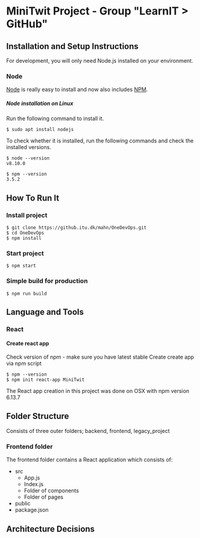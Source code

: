 # MiniTwit Project - Group "LearnIT > GitHub"

## Installation and Setup Instructions
For development, you will only need Node.js installed on your environment.
### Node
[Node](https://nodejs.org/en/about/) is really easy to install and now also includes [NPM](https://www.npmjs.com/).
##### Node installation on Linux
Run the following command to install it.
```console
$ sudo apt install nodejs
```
To check whether it is installed, run the following commands and check the installed versions.
```console
$ node --version
v8.10.0
```
```console
$ npm --version
3.5.2
```
## How To Run It
### Install project
```console
$ git clone https://github.itu.dk/mahn/OneDevOps.git
$ cd OneDevOps
$ npm install
```
### Start project
```console
$ npm start
```
### Simple build for production
```console
$ npm run build
```
## Language and Tools
### React
#### Create react app
Check version of npm - make sure you have latest stable
Create create app via npm script
```console
$ npm --version
$ npm init react-app MiniTwit
```
The React app creation in this project was done on OSX with npm version 6.13.7

## Folder Structure
Consists of three outer folders; backend, frontend, legacy_project
### Frontend folder
The frontend folder contains a React application which consists of:
- src
  - App.js
  - Index.js
  - Folder of components
  - Folder of pages
- public
- package.json


## Architecture Decisions
